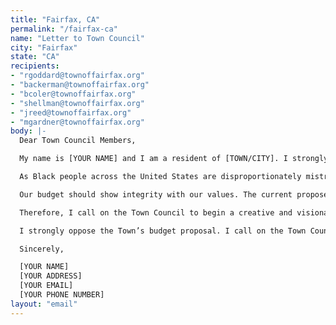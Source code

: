```yaml
---
title: "Fairfax, CA"
permalink: "/fairfax-ca"
name: "Letter to Town Council"
city: "Fairfax"
state: "CA"
recipients:
- "rgoddard@townoffairfax.org"
- "backerman@townoffairfax.org"
- "bcoler@townoffairfax.org"
- "shellman@townoffairfax.org"
- "jreed@townoffairfax.org"
- "mgardner@townoffairfax.org"
body: |-
  Dear Town Council Members,

  My name is [YOUR NAME] and I am a resident of [TOWN/CITY]. I strongly reject the proposed ‘placeholder’ budget for 2020-2021 which calls for 38.6% of the town’s total budget to be allocated towards police. This is unacceptable. I call for a fundamental redirection of public resources away from policing via the Fairfax Police Department and toward a new, full-spectrum range of public safety practices, rooted in anti-racist community care. I write to you today to advocate for an end to business-as-usual budget-making and police-centered services.

  As Black people across the United States are disproportionately mistreated by and dying at the hands of law enforcement, our nation has been gripped by protests in all 50 states calling for rapid and meaningful change with regard to police behavior, an end to systemic racism and anti-Blackness, and immediate reform in how Black people are treated in America. Marin County ranks as the most racially unequal county in California and ranks number two in crime and justice-related racial inequality. We here in Fairfax, and Marin County at large, must address our public safety practices and expenditures, and how they affect all of our community members. We must address the various reasons for our glaring lack of diversity, and determine the ways in which budget allocation and policing contribute to this ongoing problem in Marin County.

  Our budget should show integrity with our values. The current proposed budget does not reflect this town’s values with its 38.6% proposed allocation to police. Police logs clearly indicate that the vast majority of calls answered by Fairfax Police would be better suited to other kinds of community services—specifically those that do not arrive equipped for use of force, such as healthcare, housing support, education, social programs, and youth services. Armed policing should be the exception, not the rule.

  Therefore, I call on the Town Council to begin a creative and visionary budget proposal process that allows members of the community to participate in meaningful discussion and decision-making about how our taxes are being spent. I propose the following: the creation of a Town Council commission on alternatives to policing, centered around anti-racism. This should include investments in existing community-based organizations as well as additional funding to support the creation of alternative responses to community needs and emergencies, including unarmed mediation and intervention teams, mental health experts, and restorative and transformational justice programs.

  I strongly oppose the Town’s budget proposal. I call on the Town Council to recognize that it is time to shift funds from the Police Department into other areas of the town budget that truly promote public health and safety for all races, fostering community-building. I ask you to join in leading the development of a new vision for public safety in Fairfax.

  Sincerely,

  [YOUR NAME]
  [YOUR ADDRESS]
  [YOUR EMAIL]
  [YOUR PHONE NUMBER]
layout: "email"
---
```


